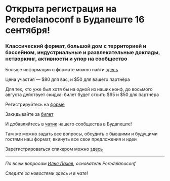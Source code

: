 # Открыта регистрация на **Peredelanoconf** в Будапеште 16 сентября!

### Классический формат, большой дом с территорией и бассейном, индустриальные и развлекательные доклады, нетворкинг, активности и упор на сообщество

Больше информации о формате можно найти [здесь](/./confs/standard.md)

Цена участия — $80 для вас, и $50 для вашего партнёра

Для тех, кто уже был хотя бы на одной из наших конф, до восьмого августа действует скидка: билет будет стоить $65 и $50 для партнёра

Регистрируйтесь на [форме]( https://docs.google.com/forms/d/1EGwU3Y-4FxAEQX7Ro5XcQAXYgc7nZFIVDFU8aeULOUk)

Закидывайте за [билет](/./guides/how-to-pay.md)

И добавляйтесь в [чатик]( https://t.me/peredelanoconf_hungary) нашего сообщества в Будапеште! 

Там же можно задать все вопросы, обсудить с бывшими и будущими гостями наш формат, вкинуть все свои предложения и идеи

Зарегистрироваться спикером можно [здесь](/./guides/tech-speech.md)

---

_По всем вопросам [Илья Лахов](https://t.me/ilakhov), основатель Peredelanoconf_

_Следите за новостями здесь и в чате!_
